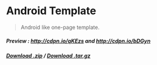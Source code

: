 # Android Template

> Android like one-page template.  

##### Preview : http://cdpn.io/qKEzs and http://cdpn.io/bDGyn 

##### [Download .zip](https://github.com/krman009/androidtemplate/zipball/master) / [Download .tar.gz](https://github.com/krman009/androidtemplate/tarball/master)
